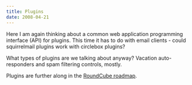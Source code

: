 ```yaml
---
title: Plugins
date: 2008-04-21
---
```

Here I am again thinking about a common web application programming interface (API) for plugins. This time it has to do with email clients - could squirrelmail plugins work with circlebox plugins?

What types of plugins are we talking about anyway? Vacation auto-responders and spam filtering controls, mostly.

Plugins are further along in the <a href="http://trac.roundcube.net/milestone/0.3-beta">RoundCube roadmap</a>.

